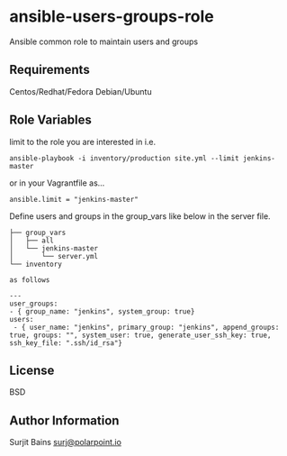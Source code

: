 ansible-users-groups-role	 
 =========

 Ansible common role to maintain users and groups

 Requirements
 ------------

 Centos/Redhat/Fedora
 Debian/Ubuntu


 Role Variables
 --------------

limit to the role you are interested in i.e.

```
ansible-playbook -i inventory/production site.yml --limit jenkins-master
```

or in your Vagrantfile as...

```
ansible.limit = "jenkins-master"
```

Define users and groups in the group_vars like below in the server file.
 
 
 ```
├── group_vars
│   ├── all
│   └── jenkins-master
│       └── server.yml
└── inventory
 
 as follows 
 
---
user_groups:
 - { group_name: "jenkins", system_group: true}
users:
  - { user_name: "jenkins", primary_group: "jenkins", append_groups: true, groups: "", system_user: true, generate_user_ssh_key: true, ssh_key_file: ".ssh/id_rsa"}

 ```
 


 License
 -------

 BSD

 Author Information
 ------------------

 Surjit Bains <surj@polarpoint.io> 
